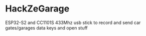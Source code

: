 # HackZeGarage
ESP32-S2 and CC1101S 433Mhz usb stick to record and send car gates/garages data keys and open stuff
